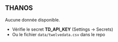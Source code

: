 ## THANOS
Aucune donnée disponible.
- Vérifie le secret **TD_API_KEY** (Settings → Secrets)
- Ou le fichier `data/twelvedata.csv` dans le repo
